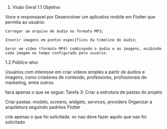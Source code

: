 
1. Visão Geral
1.1 Objetivo

Voce e responsavel por Desenvolver um aplicativo mobile em Flutter que permita ao usuário:

    Carregar um arquivo de áudio no formato MP3;

    Inserir imagens em pontos específicos da timeline do áudio;

    Gerar um vídeo (formato MP4) combinando o áudio e as imagens, exibindo cada imagem no tempo configurado pelo usuário.

1.2 Público-alvo

Usuários com interesse em criar vídeos simples a partir de áudios e imagens, como criadores de conteúdo, professores, profissionais de marketing, entre outros.

faca apenas o que se segue:
Tarefa 3: Criar a estrutura de pastas do projeto

Criar pastas: models, screens, widgets, services, providers
Organizar a arquitetura seguindo padrões Flutter

crie apenas o que foi solicitada. vc nao deve fazer aquilo que nao foi solicitado

